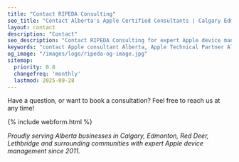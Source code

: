 ```yaml
---
title: "Contact RIPEDA Consulting"
seo_title: "Contact Alberta's Apple Certified Consultants | Calgary Edmonton Red Deer"
layout: contact
description: "Contact"
seo_description: "Contact RIPEDA Consulting for expert Apple device management across Alberta. Serving Calgary, Edmonton, Red Deer with Mac support, iPad management, and Apple IT solutions."
keywords: "contact Apple consultant Alberta, Apple Technical Partner Alberta, Mac support Calgary Edmonton, Apple IT services Alberta, Apple Consultants Network Alberta, Red Deer Apple support, Alberta Apple certified consultant"
og_image: "/images/logo/ripeda-og-image.jpg"
sitemap:
  priority: 0.8
  changefreq: 'monthly'
  lastmod: 2025-09-28
---
```


Have a question, or want to book a consultation? Feel free to reach us at any time!

{% include webform.html %}

*Proudly serving Alberta businesses in Calgary, Edmonton, Red Deer, Lethbridge and surrounding communities with expert Apple device management since 2011.*